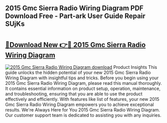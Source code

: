 ## 2015 Gmc Sierra Radio Wiring Diagram PDF Download Free - Part-ark User Guide Repair SUjKs

# <h2><a href="http://dfrlfjb.blite.top/?on=2015+Gmc+Sierra+Radio+Wiring+Diagram">🔗Download New 👉🔴 2015 Gmc Sierra Radio Wiring Diagram</a></h2>

[![2015 Gmc Sierra Radio Wiring Diagram download](https://i.imgur.com/lujVjoI.png)](http://dfrlfjb.blite.top/?on=2015+Gmc+Sierra+Radio+Wiring+Diagram)
Product Insights This guide unlocks the hidden potential of your new 2015 Gmc Sierra Radio Wiring Diagram with insightful tips and tricks. Before you begin using your 2015 Gmc Sierra Radio Wiring Diagram, please read this manual thoroughly. It contains essential information on product setup, operation, maintenance, and troubleshooting, ensuring that you are able to use the product effectively and efficiently. With features like list of features, your new 2015 Gmc Sierra Radio Wiring Diagram empowers you to achieve exceptional results. We're Always Here for You 2015 Gmc Sierra Radio Wiring Diagram. Our customer support team is dedicated to assisting you with any inquiries.
